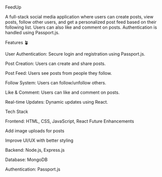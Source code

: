 FeedUp

A full-stack social media application where users can create posts, view posts, follow other users, and get a personalized post feed based on their following list. Users can also like and comment on posts. Authentication is handled using Passport.js.

Features 🪴

User Authentication: Secure login and registration using Passport.js.

Post Creation: Users can create and share posts.

Post Feed: Users see posts from people they follow.

Follow System: Users can follow/unfollow others.

Like & Comment: Users can like and comment on posts.

Real-time Updates: Dynamic updates using React.

Tech Stack

Frontend: HTML, CSS, JavaScript, React
Future Enhancements

Add image uploads for posts

Improve UI/UX with better styling



Backend: Node.js, Express.js

Database: MongoDB

Authentication: Passport.js

